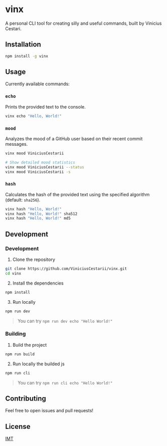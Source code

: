 # vinx

A personal CLI tool for creating silly and useful commands, built by Vinicius Cestari.

## Installation

```bash
npm install -g vinx
```

## Usage

Currently available commands:

### `echo`

Prints the provided text to the console.

```bash
vinx echo "Hello, World!"
```

### `mood`

Analyzes the mood of a GitHub user based on their recent commit messages.

```bash
vinx mood ViniciusCestarii

# Show detailed mood statistics
vinx mood ViniciusCestarii --status
vinx mood ViniciusCestarii -s
```

### `hash`

Calculates the hash of the provided text using the specified algorithm (default: `sha256`).

```bash
vinx hash "Hello, World!"
vinx hash "Hello, World!" sha512
vinx hash "Hello, World!" md5
```

## Development

### Development

1. Clone the repository
  ```bash 
  git clone https://github.com/ViniciusCestarii/vinx.git
  cd vinx
  ```

2. Install the dependencies
  ```bash
  npm install
  ```

3. Run locally
  ```bash
  npm run dev
  ```

> You can try `npm run dev echo "Hello World!"`

### Building

1. Build the project
  ```bash
  npm run build
  ```

2. Run locally the builded js
  ```bash
  npm run cli
  ```

> You can try `npm run cli echo "Hello World!"`

## Contributing

Feel free to open issues and pull requests!

## License

[IMT](https://github.com/ViniciusCestarii/modular-pets/blob/main/LICENSE)